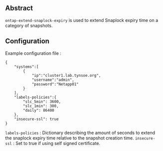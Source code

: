 ## Abstract

`ontap-extend-snaplock-expiry` is used to extend Snaplock expiry time on a category of snapshots.

## Configuration

Example configuration file :

```
{
    "systems":[
        {
            "ip":"cluster1.lab.tynsoe.org",
            "username":"admin",
            "password":"Netapp01"
        }
    ],
    "labels-policies":{
        "slc_5min": 3600,
        "slc_1min": 300,
        "daily": 86400
    },
    "insecure-ssl": true
}
```

`labels-policies` : Dictionary describing the amount of seconds to extend the snaplock expiry time relative to the snapshot creation time.
`insecure-ssl` : Set to true if using self signed certificate.
